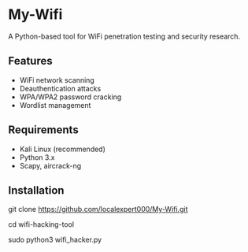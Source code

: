 # My-Wifi
A Python-based tool for WiFi penetration testing and security research.
## Features
- WiFi network scanning
- Deauthentication attacks
- WPA/WPA2 password cracking
- Wordlist management
## Requirements
- Kali Linux (recommended)
- Python 3.x
- Scapy, aircrack-ng
## Installation
git clone https://github.com/localexpert000/My-Wifi.git

cd wifi-hacking-tool

sudo python3 wifi_hacker.py
